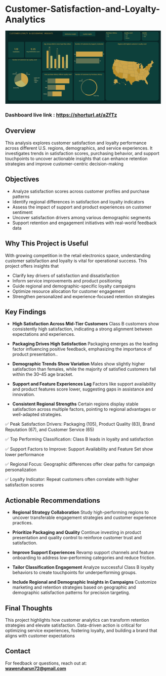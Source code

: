 # Customer-Satisfaction-and-Loyalty-Analytics

![Customer Satisfaction & Loyalty Dashboard](https://github.com/Haruharun/Customer-Satisfaction-and-Loyalty-Analytics/blob/713219075e96b29a5d7cdb8aca4d77293503613c/Screenshot%202025-07-17%20151344.png)

### Dashboard live link : https://shorturl.at/aZfTz


## Overview  
This analysis explores customer satisfaction and loyalty performance across different U.S. regions, demographics, and service experiences. It investigates trends in satisfaction scores, purchasing behavior, and support touchpoints to uncover actionable insights that can enhance retention strategies and improve customer-centric decision-making


## Objectives
- Analyze satisfaction scores across customer profiles and purchase patterns
- Identify regional differences in satisfaction and loyalty indicators
- Assess the impact of support and product experiences on customer sentiment
- Uncover satisfaction drivers among various demographic segments
- Support retention and engagement initiatives with real-world feedback data




## Why This Project is Useful  
With growing competition in the retail electronics space, understanding customer satisfaction and loyalty is vital for operational success. 
This project offers insights that

- Clarify key drivers of satisfaction and dissatisfaction
- Inform service improvements and product positioning
- Guide regional and demographic-specific loyalty campaigns
- Optimize resource allocation for customer engagement
- Strengthen personalized and experience-focused retention strategies



## Key Findings

- **High Satisfaction Across Mid-Tier Customers**
Class B customers show consistently high satisfaction, indicating a strong alignment between expectations and experiences.

- **Packaging Drives High Satisfaction**
Packaging emerges as the leading factor influencing positive feedback, emphasizing the importance of product presentation..

- **Demographic Trends Show Variation**
Males show slightly higher satisfaction than females, while the majority of satisfied customers fall within the 30–45 age bracket.

- **Support and Feature Experiences Lag**
Factors like support availability and product features score lower, suggesting gaps in assistance and innovation.

- **Consistent Regional Strengths**
Certain regions display stable satisfaction across multiple factors, pointing to regional advantages or well-adapted strategies.

✅ Peak Satisfaction Drivers: Packaging (105), Product Quality (83), Brand Reputation (67), and Customer Service (65)

✅ Top Performing Classification: Class B leads in loyalty and satisfaction

✅ Support Factors to Improve: Support Availability and Feature Set show lower performance

✅ Regional Focus: Geographic differences offer clear paths for campaign personalization

✅ Loyalty Indicator: Repeat customers often correlate with higher satisfaction scores



## Actionable Recommendations

- **Regional Strategy Collaboration**
Study high-performing regions to uncover transferable engagement strategies and customer experience practices.

- **Prioritize Packaging and Quality**
Continue investing in product presentation and quality control to reinforce customer trust and satisfaction.

- **Improve Support Experiences**
Revamp support channels and feature onboarding to address low-performing categories and reduce friction.

- **Tailor Classification Engagement**
Analyze successful Class B loyalty behaviors to create touchpoints for underperforming groups.

- **Include Regional and Demographic Insights in Campaigns**
Customize marketing and retention strategies based on geographic and demographic satisfaction patterns for precision targeting.




## Final Thoughts  
This project highlights how customer analytics can transform retention strategies and elevate satisfaction. Data-driven action is critical for optimizing service experiences, fostering loyalty, and building a brand that aligns with customer expectations

## Contact  
For feedback or questions, reach out at:  
**waweruharun72@gmail.com**
